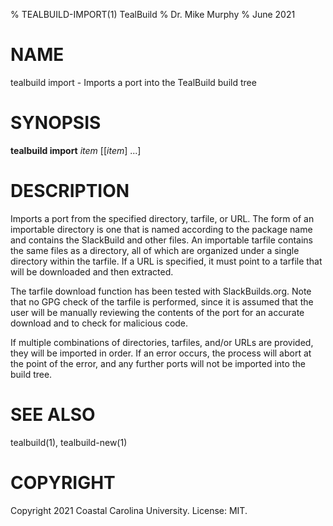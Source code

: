 % TEALBUILD-IMPORT(1) TealBuild
% Dr. Mike Murphy
% June 2021


# NAME

tealbuild import - Imports a port into the TealBuild build tree


# SYNOPSIS

**tealbuild import** *item* [[*item*] ...]


# DESCRIPTION

Imports a port from the specified directory, tarfile, or URL. The form of
an importable directory is one that is named according to the package name
and contains the SlackBuild and other files. An importable tarfile
contains the same files as a directory, all of which are organized under a
single directory within the tarfile. If a URL is specified, it must point
to a tarfile that will be downloaded and then extracted.

The tarfile download function has been tested with SlackBuilds.org. Note
that no GPG check of the tarfile is performed, since it is assumed that the
user will be manually reviewing the contents of the port for an accurate
download and to check for malicious code.

If multiple combinations of directories, tarfiles, and/or URLs are
provided, they will be imported in order. If an error occurs, the process
will abort at the point of the error, and any further ports will not be
imported into the build tree.


# SEE ALSO

tealbuild(1), tealbuild-new(1)


# COPYRIGHT

Copyright 2021 Coastal Carolina University. License: MIT.
